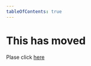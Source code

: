 ```yaml
---
tableOfContents: true
---
```


# This has moved

Plase click [here](https://www.tiptap.dev/cloud)
